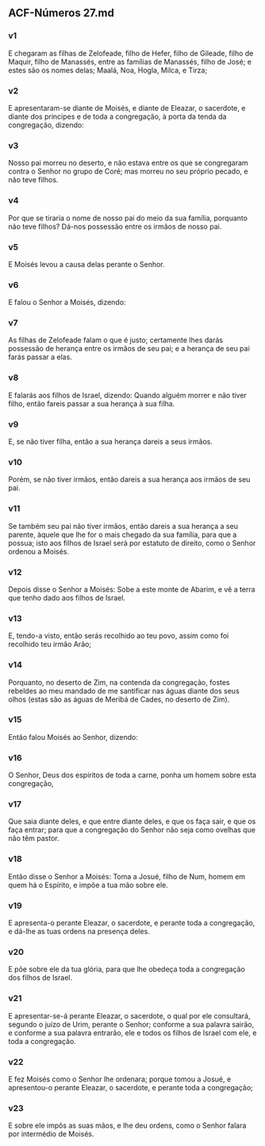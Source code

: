 ## ACF-Números 27.md
### v1
 E chegaram as filhas de Zelofeade, filho de Hefer, filho de Gileade, filho de Maquir, filho de Manassés, entre as famílias de Manassés, filho de José; e estes são os nomes delas; Maalá, Noa, Hogla, Milca, e Tirza;
### v2
 E apresentaram-se diante de Moisés, e diante de Eleazar, o sacerdote, e diante dos príncipes e de toda a congregação, à porta da tenda da congregação, dizendo:
### v3
 Nosso pai morreu no deserto, e não estava entre os que se congregaram contra o Senhor no grupo de Coré; mas morreu no seu próprio pecado, e não teve filhos.
### v4
 Por que se tiraria o nome de nosso pai do meio da sua família, porquanto não teve filhos? Dá-nos possessão entre os irmãos de nosso pai.
### v5
 E Moisés levou a causa delas perante o Senhor.
### v6
 E falou o Senhor a Moisés, dizendo:
### v7
 As filhas de Zelofeade falam o que é justo; certamente lhes darás possessão de herança entre os irmãos de seu pai; e a herança de seu pai farás passar a elas.
### v8
 E falarás aos filhos de Israel, dizendo: Quando alguém morrer e não tiver filho, então fareis passar a sua herança à sua filha.
### v9
 E, se não tiver filha, então a sua herança dareis a seus irmãos.
### v10
 Porém, se não tiver irmãos, então dareis a sua herança aos irmãos de seu pai.
### v11
 Se também seu pai não tiver irmãos, então dareis a sua herança a seu parente, àquele que lhe for o mais chegado da sua família, para que a possua; isto aos filhos de Israel será por estatuto de direito, como o Senhor ordenou a Moisés.
### v12
 Depois disse o Senhor a Moisés: Sobe a este monte de Abarim, e vê a terra que tenho dado aos filhos de Israel.
### v13
 E, tendo-a visto, então serás recolhido ao teu povo, assim como foi recolhido teu irmão Arão;
### v14
 Porquanto, no deserto de Zim, na contenda da congregação, fostes rebeldes ao meu mandado de me santificar nas águas diante dos seus olhos (estas são as águas de Meribá de Cades, no deserto de Zim).
### v15
 Então falou Moisés ao Senhor, dizendo:
### v16
 O Senhor, Deus dos espíritos de toda a carne, ponha um homem sobre esta congregação,
### v17
 Que saia diante deles, e que entre diante deles, e que os faça sair, e que os faça entrar; para que a congregação do Senhor não seja como ovelhas que não têm pastor.
### v18
 Então disse o Senhor a Moisés: Toma a Josué, filho de Num, homem em quem há o Espírito, e impõe a tua mão sobre ele.
### v19
 E apresenta-o perante Eleazar, o sacerdote, e perante toda a congregação, e dá-lhe as tuas ordens na presença deles.
### v20
 E põe sobre ele da tua glória, para que lhe obedeça toda a congregação dos filhos de Israel.
### v21
 E apresentar-se-á perante Eleazar, o sacerdote, o qual por ele consultará, segundo o juízo de Urim, perante o Senhor; conforme a sua palavra sairão, e conforme a sua palavra entrarão, ele e todos os filhos de Israel com ele, e toda a congregação.
### v22
 E fez Moisés como o Senhor lhe ordenara; porque tomou a Josué, e apresentou-o perante Eleazar, o sacerdote, e perante toda a congregação;
### v23
 E sobre ele impôs as suas mãos, e lhe deu ordens, como o Senhor falara por intermédio de Moisés.
